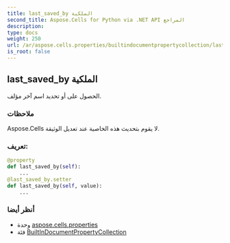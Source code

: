 ```yaml
---
title: last_saved_by الملكية
second_title: Aspose.Cells for Python via .NET API المراجع
description:
type: docs
weight: 250
url: /ar/aspose.cells.properties/builtindocumentpropertycollection/last_saved_by/
is_root: false
---
```

##  last_saved_by الملكية

الحصول على أو تحديد اسم آخر مؤلف.

###  ملاحظات

Aspose.Cells لا يقوم بتحديث هذه الخاصية عند تعديل الوثيقة.
###  تعريف:
```python
@property
def last_saved_by(self):
    ...
@last_saved_by.setter
def last_saved_by(self, value):
    ...
```

###  أنظر أيضا
* وحدة [aspose.cells.properties](../../)
* فئة [BuiltInDocumentPropertyCollection](/cells/python-net/ar/aspose.cells.properties/builtindocumentpropertycollection)
